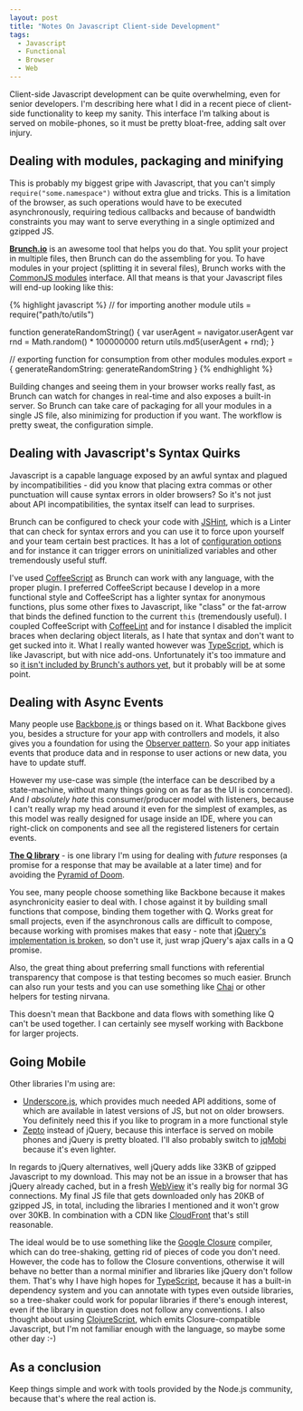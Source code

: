 ```yaml
---
layout: post
title: "Notes On Javascript Client-side Development"
tags:
  - Javascript
  - Functional
  - Browser
  - Web
---
```


Client-side Javascript development can be quite overwhelming, even for
senior developers. I'm describing here what I did in a recent piece of
client-side functionality to keep my sanity. This interface I'm
talking about is served on mobile-phones, so it must be pretty
bloat-free, adding salt over injury.

## Dealing with modules, packaging and minifying

This is probably my biggest gripe with Javascript, that you can't
simply `require("some.namespace")` without extra glue and tricks. This
is a limitation of the browser, as such operations would have to be
executed asynchronously, requiring tedious callbacks and because of
bandwidth constraints you may want to serve everything in a single
optimized and gzipped JS.

**[Brunch.io](http://brunch.io/)** is an awesome tool that helps you
do that. You split your project in multiple files, then Brunch can do
the assembling for you. To have modules in your project (splitting it
in several files), Brunch works with the
[CommonJS modules](http://wiki.commonjs.org/wiki/Modules/1.1)
interface. All that means is that your Javascript files will end-up
looking like this:

{% highlight javascript %}
// for importing another module
utils = require("path/to/utils")

function generateRandomString() {
    var userAgent = navigator.userAgent	
	var rnd = Math.random() * 100000000
    return utils.md5(userAgent + rnd);
}

// exporting function for consumption from other modules
modules.export = {
    generateRandomString: generateRandomString
}
{% endhighlight %}

Building changes and seeing them in your browser works really fast, as
Brunch can watch for changes in real-time and also exposes a built-in
server. So Brunch can take care of packaging for all your modules in a
single JS file, also minimizing for production if you want. The
workflow is pretty sweat, the configuration simple.

## Dealing with Javascript's Syntax Quirks

Javascript is a capable language exposed by an awful syntax and
plagued by incompatibilities - did you know that placing extra commas
or other punctuation will cause syntax errors in older browsers? So
it's not just about API incompatibilities, the syntax itself can lead
to surprises.

Brunch can be configured to check your code with
[JSHint](http://www.jshint.com/), which is a Linter that can check for
syntax errors and you can use it to force upon yourself and your team
certain best practices. It has a lot of
[configuration options](http://www.jshint.com/docs/) and for instance
it can trigger errors on uninitialized variables and other
tremendously useful stuff.

I've used [CoffeeScript](http://coffeescript.org/) as Brunch can work
with any language, with the proper plugin. I preferred CoffeeScript
because I develop in a more functional style and CoffeeScript has a
lighter syntax for anonymous functions, plus some other fixes to
Javascript, like "class" or the fat-arrow that binds the defined
function to the current `this` (tremendously useful). I coupled
CoffeeScript with [CoffeeLint](http://www.coffeelint.org/) and for
instance I disabled the implicit braces when declaring object
literals, as I hate that syntax and don't want to get sucked into
it. What I really wanted however was
[TypeScript](http://www.typescriptlang.org/), which is like
Javascript, but with nice add-ons. Unfortunately it's too immature and
so
[it isn't included by Brunch's authors yet](https://twitter.com/brunch/status/253571565923467264),
but it probably will be at some point. 

## Dealing with Async Events

Many people use [Backbone.js](http://backbonejs.org/) or things based
on it. What Backbone gives you, besides a structure for your app with
controllers and models, it also gives you a foundation for using the
[Observer pattern](http://en.wikipedia.org/wiki/Observer_pattern). So
your app initiates events that produce data and in response to user
actions or new data, you have to update stuff.

However my use-case was simple (the interface can be described by a
state-machine, without many things going on as far as the UI is
concerned). And *I absolutely hate* this consumer/producer model with
listeners, because I can't really wrap my head around it even for the
simplest of examples, as this model was really designed for usage
inside an IDE, where you can right-click on components and see all the
registered listeners for certain events.

**[The Q library](https://github.com/kriskowal/q)** - is one library
I'm using for dealing with *future* responses (a promise for a
response that may be available at a later time) and for avoiding the
[Pyramid of Doom](http://calculist.org/blog/2011/12/14/why-coroutines-wont-work-on-the-web/).

You see, many people choose something like Backbone because it makes
asynchronicity easier to deal with. I chose against it by building
small functions that compose, binding them together with Q. Works
great for small projects, even if the asynchronous calls are difficult
to compose, because working with promises makes that easy - note that
[jQuery's implementation is broken](https://gist.github.com/3889970),
so don't use it, just wrap jQuery's ajax calls in a Q promise.

Also, the great thing about preferring small functions with
referential transparency that compose is that testing becomes so much
easier. Brunch can also run your tests and you can use something like
[Chai](http://chaijs.com/) or other helpers for testing nirvana.

This doesn't mean that Backbone and data flows with something like Q
can't be used together. I can certainly see myself working with
Backbone for larger projects.

## Going Mobile

Other libraries I'm using are:

* [Underscore.js](http://underscorejs.org/), which provides much
  needed API additions, some of which are available in latest versions
  of JS, but not on older browsers. You definitely need this if you
  like to program in a more functional style  
* [Zepto](http://zeptojs.com/) instead of jQuery, because this
  interface is served on mobile phones and jQuery is pretty
  bloated. I'll also probably switch to
  [jqMobi](http://www.jqmobi.com/) because it's even lighter.

In regards to jQuery alternatives, well jQuery adds like 33KB of
gzipped Javascript to my download. This may not be an issue in a
browser that has jQuery already cached, but in a fresh
[WebView](http://developer.android.com/reference/android/webkit/WebView.html)
it's really big for normal 3G connections. My final JS file that gets
downloaded only has 20KB of gzipped JS, in total, including the
libraries I mentioned and it won't grow over 30KB. In combination with
a CDN like [CloudFront](http://aws.amazon.com/cloudfront/) that's
still reasonable.

The ideal would be to use something like the
[Google Closure](https://developers.google.com/closure/) compiler,
which can do tree-shaking, getting rid of pieces of code you don't
need. However, the code has to follow the Closure conventions,
otherwise it will behave no better than a normal minifier and
libraries like jQuery don't follow them. That's why I have high hopes
for [TypeScript](http://www.typescriptlang.org/), because it has a
built-in dependency system and you can annotate with types even
outside libraries, so a tree-shaker could work for popular libraries
if there's enough interest, even if the library in question does not
follow any conventions. I also thought about using
[ClojureScript](https://github.com/clojure/clojurescript), which emits
Closure-compatible Javascript, but I'm not familiar enough with the
language, so maybe some other day :-)

## As a conclusion

Keep things simple and work with tools provided by the Node.js
community, because that's where the real action is.
